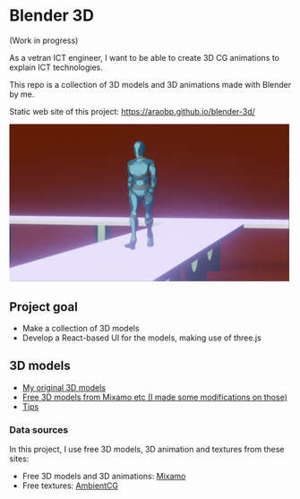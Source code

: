 # Blender 3D

(Work in progress)

As a vetran ICT engineer, I want to be able to create 3D CG animations to explain ICT technologies.

This repo is a collection of 3D models and 3D animations made with Blender by me.

Static web site of this project:
https://araobp.github.io/blender-3d/

<img src="./doc/walk.png" width=500>

## Project goal

- Make a collection of 3D models
- Develop a React-based UI for the models, making use of three.js

## 3D models

- [My original 3D models](./my_original)
- [Free 3D models from Mixamo etc (I made some modifications on those)](./modified)
- [Tips](./tips)

### Data sources

In this project, I use free 3D models, 3D animation and textures from these sites:

- Free 3D models and 3D animations: [Mixamo](https://www.mixamo.com/)
- Free textures: [AmbientCG](https://ambientcg.com/)
